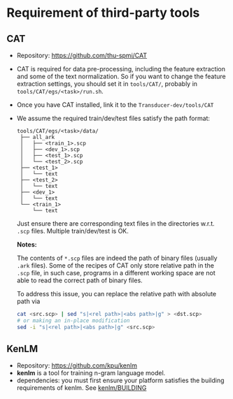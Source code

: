 # Requirement of third-party tools

## CAT

- Repository: https://github.com/thu-spmi/CAT
- CAT is required for data pre-processing, including the feature  extraction and some of the text normalization. So if you want to change the feature extraction settings, you should set it in `tools/CAT/`, probably in `tools/CAT/egs/<task>/run.sh`.
- Once you have CAT installed, link it to the `Transducer-dev/tools/CAT`
- We assume the required train/dev/test files satisfy the path format:
   ```
   tools/CAT/egs/<task>/data/
    ├── all_ark
    │   ├── <train_1>.scp
    │   ├── <dev_1>.scp
    │   ├── <test_1>.scp
    │   └── <test_2>.scp
    ├── <test_1>
    │   └── text
    ├── <test_2>
    │   └── text
    ├── <dev_1>
    │   └── text
    └── <train_1>
        └── text
   ```
   Just ensure there are corresponding text files in the directories w.r.t. `.scp` files. Multiple train/dev/test is OK.

   **Notes:**
   
   The contents of `*.scp` files are indeed the path of binary files (usually `.ark` files). Some of the recipes of CAT only store relative path in the `.scp` file, in such case, programs in a different working space are not able to read the correct path of binary files.
   
   To address this issue, you can replace the relative path with absolute path via
   ```bash
   cat <src.scp> | sed "s|<rel path>|<abs path>|g" > <dst.scp>
   # or making an in-place modification
   sed -i "s|<rel path>|<abs path>|g" <src.scp>
   ```

## KenLM

- Repository: https://github.com/kpu/kenlm
- **kenlm** is a tool for training n-gram language model.
- dependencies: you must first ensure your platform satisfies the building requirements of kenlm. See [kenlm/BUILDING](https://github.com/kpu/kenlm/blob/master/BUILDING)